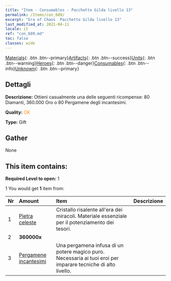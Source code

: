 ```yaml
---
title: "Item - Consumables - Pacchetto Gilda livello 13"
permalink: /Items/con_689/
excerpt: "Era of Chaos  Pacchetto Gilda livello 13"
last_modified_at: 2021-04-11
locale: it
ref: "con_689.md"
toc: false
classes: wide
---
```

 [Materials](/it/Items/){: .btn .btn--primary}[Artifacts](/it/Items/Artifacts/){: .btn .btn--success}[Units](/it/Items/Units/){: .btn .btn--warning}[Heroes](/it/Items/Heroes/){: .btn .btn--danger}[Consumables](/it/Items/Consumables/){: .btn .btn--info}[Unknown](/it/Items/Unknown/){: .btn .btn--primary}

## Dettagli
 **Descrizione:** Ottieni casualmente una delle seguenti ricompense: 80 Diamanti, 360.000 Oro o 80 Pergamene degli incantesimi.

 **Quality:** <span style="color: #FF8C00">OK</span>

 **Type:** Gift

## Gather

  None

## This item contains:

 **Required Level to open:** 1

 1 You would get **1** item  from:

  | Nr | Amount |     Item    | Descrizione |
  |:---|:-------|:------------|:-----------:|
  | 1 | [Pietra celeste](/it/Items/art_188/) | Cristallo risalente all'era dei miracoli. Materiale essenziale per il potenziamento dei tesori. | 
  | 2 |  **360000x** | <i class="fas fa-coins"/> |  | 
  | 3 | [Pergamene incantesimi](/it/Items/con_694/) | Una pergamena infusa di un potere magico puro. Necessaria ai tuoi eroi per imparare tecniche di alto livello. | 
